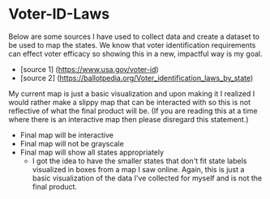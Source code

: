 # Voter-ID-Laws

Below are some sources I have used to collect data and create a dataset to be used to map the states. We know that 
voter identification requirements can effect voter efficacy so showing this in a new, impactful way is my goal.

* [source 1] (https://www.usa.gov/voter-id)
* [source 2] (https://ballotpedia.org/Voter_identification_laws_by_state)

My current map is just a basic visualization and upon making it I realized I would rather make a slippy map that can be interacted with so this is not reflective of what the final product will be. (If you are reading this at a time where there is an interactive map then please disregard this statement.)

* Final map will be interactive 
* Final map will not be grayscale 
* Final map will show all states appropriately 
    * I got the idea to have the smaller states that don't fit state labels visualized in boxes from a map I saw online. Again, this is just a basic visualization of the data I've collected for myself and is not the final product.
